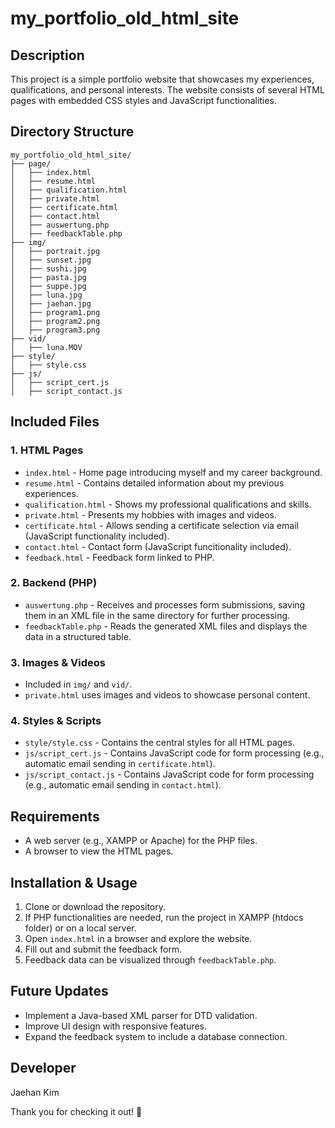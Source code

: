 # my_portfolio_old_html_site

## Description

This project is a simple portfolio website that showcases my experiences, qualifications, and personal interests. The website consists of several HTML pages with embedded CSS styles and JavaScript functionalities.

## Directory Structure

```plaintext
my_portfolio_old_html_site/
├── page/
│   ├── index.html
│   ├── resume.html
│   ├── qualification.html
│   ├── private.html
│   ├── certificate.html
│   ├── contact.html
│   ├── auswertung.php
│   ├── feedbackTable.php
├── img/
│   ├── portrait.jpg
│   ├── sunset.jpg
│   ├── sushi.jpg
│   ├── pasta.jpg
│   ├── suppe.jpg
│   ├── luna.jpg
│   ├── jaehan.jpg
│   ├── program1.png
│   ├── program2.png
│   ├── program3.png
├── vid/
│   ├── luna.MOV
├── style/
│   ├── style.css
├── js/
│   ├── script_cert.js
│   ├── script_contact.js
```


## Included Files

### 1. HTML Pages

- `index.html` - Home page introducing myself and my career background.
- `resume.html` - Contains detailed information about my previous experiences.
- `qualification.html` - Shows my professional qualifications and skills.
- `private.html` - Presents my hobbies with images and videos.
- `certificate.html` - Allows sending a certificate selection via email (JavaScript functionality included).
- `contact.html` - Contact form (JavaScript funcitionality included).
- `feedback.html` - Feedback form linked to PHP.

### 2. Backend (PHP)

- `auswertung.php` - Receives and processes form submissions, saving them in an XML file in the same directory for further processing.
- `feedbackTable.php` - Reads the generated XML files and displays the data in a structured table.

### 3. Images & Videos

- Included in `img/` and `vid/`.
- `private.html` uses images and videos to showcase personal content.

### 4. Styles & Scripts

- `style/style.css` - Contains the central styles for all HTML pages.
- `js/script_cert.js` - Contains JavaScript code for form processing (e.g., automatic email sending in `certificate.html`).
- `js/script_contact.js` - Contains JavaScript code for form processing (e.g., automatic email sending in `contact.html`).

## Requirements

- A web server (e.g., XAMPP or Apache) for the PHP files.
- A browser to view the HTML pages.

## Installation & Usage

1. Clone or download the repository.
2. If PHP functionalities are needed, run the project in XAMPP (htdocs folder) or on a local server.
3. Open `index.html` in a browser and explore the website.
4. Fill out and submit the feedback form.
5. Feedback data can be visualized through `feedbackTable.php`.

## Future Updates

- Implement a Java-based XML parser for DTD validation.
- Improve UI design with responsive features.
- Expand the feedback system to include a database connection.

## Developer

Jaehan Kim

Thank you for checking it out! 🚀

